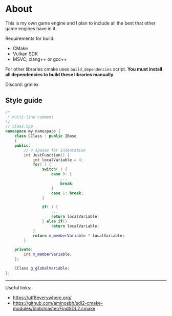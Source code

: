 # About
This is my own game engine and I plan to include all the best that other game engines have in it.

Requirements for build:
* CMake
* Vulkan SDK
* MSVC, clang++ or gcc++

For other libraries cmake uses `build_dependencies` script. **You must install all dependencies to build these libraries manually.**

Discord: grinlex

## Style guide
```cpp
/*
 * Multi-line comment
*/
// class.hpp
namespace my_namespace {
    class CClass : public IBase
    {
    public:
        // 4 spaces for indentation
        int JustFunction() {
            int localVariable = 4;
            for( ) {
                switch( ) {
                    case 0: {
                        ...
                        break;
                    }
                    case 1: break;
                }

                if( ) {
                    ...
                    return localVariable;
                } else if()
                    return localVariable;
            }
            return m_memberVariable * localVariable;
        }

    private:
        int m_memberVariable;
    };

    CClass g_globalVariable;
};
```
---
Useful links:
- https://utf8everywhere.org/
- https://github.com/aminosbh/sdl2-cmake-modules/blob/master/FindSDL2.cmake
